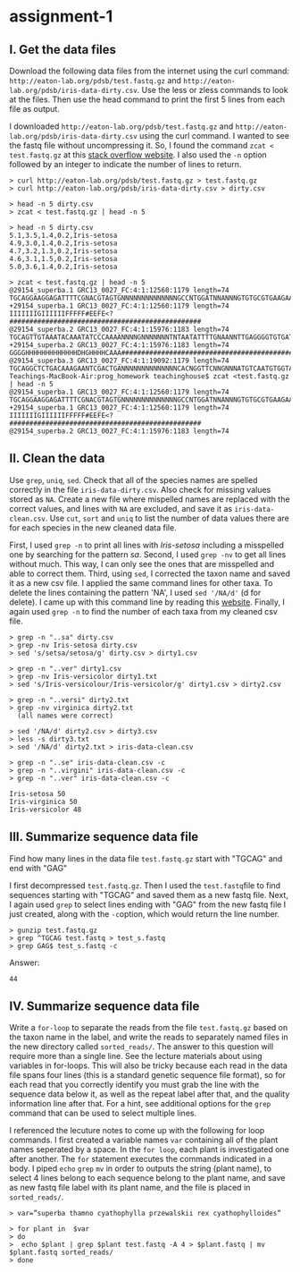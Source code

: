 # assignment-1
## I. Get the data files
Download the following data files from the internet using the curl command: `http://eaton-lab.org/pdsb/test.fastq.gz` and `http://eaton-lab.org/pdsb/iris-data-dirty.csv`. Use the less or zless commands to look at the files. Then use the head command to print the first 5 lines from each file as output. 

I downloaded `http://eaton-lab.org/pdsb/test.fastq.gz` 
and  `http://eaton-lab.org/pdsb/iris-data-dirty.csv` using the curl command.  I wanted to see the fastq file without uncompressing it. So, I found the command `zcat < test.fastq.gz` at this [stack overflow website](https://stackoverflow.com/questions/8151380/how-to-get-few-lines-from-a-gz-compressed-file-without-uncompressing). I also used the `-n` option followed by an integer to indicate the number of lines to return.
```
> curl http://eaton-lab.org/pdsb/test.fastq.gz > test.fastq.gz 
> curl http://eaton-lab.org/pdsb/iris-data-dirty.csv > dirty.csv

> head -n 5 dirty.csv 
> zcat < test.fastq.gz | head -n 5 
```
```
> head -n 5 dirty.csv 
5.1,3.5,1.4,0.2,Iris-setosa
4.9,3.0,1.4,0.2,Iris-setosa
4.7,3.2,1.3,0.2,Iris-setosa
4.6,3.1,1.5,0.2,Iris-setosa
5.0,3.6,1.4,0.2,Iris-setosa
```
```
> zcat < test.fastq.gz | head -n 5 
@29154_superba.1 GRC13_0027_FC:4:1:12560:1179 length=74
TGCAGGAAGGAGATTTTCGNACGTAGTGNNNNNNNNNNNNNNGCCNTGGATNNANNNGTGTGCGTGAAGAANAN
+29154_superba.1 GRC13_0027_FC:4:1:12560:1179 length=74
IIIIIIIGIIIIIIFFFFF#EEFE<?################################################
@29154_superba.2 GRC13_0027_FC:4:1:15976:1183 length=74
TGCAGTTGTAAATACAAATATCCCAAAANNNNGNNNNNNNTNTAATATTTTGNAANNTTGAGGGGTGTGATNTN
+29154_superba.2 GRC13_0027_FC:4:1:15976:1183 length=74
GGGGHHHHHHHHHHHHHDHGHHHHCAAA##############################################
@29154_superba.3 GRC13_0027_FC:4:1:19092:1179 length=74
TGCAGGCTCTGACAAAGAANTCGACTGANNNNNNNNNNNNNNCACNGGTTCNNGNNNATGTCAATGTGGTANAN
Teachings-MacBook-Air:prog_homework teachinghouse$ zcat <test.fastq.gz | head -n 5
@29154_superba.1 GRC13_0027_FC:4:1:12560:1179 length=74
TGCAGGAAGGAGATTTTCGNACGTAGTGNNNNNNNNNNNNNNGCCNTGGATNNANNNGTGTGCGTGAAGAANAN
+29154_superba.1 GRC13_0027_FC:4:1:12560:1179 length=74
IIIIIIIGIIIIIIFFFFF#EEFE<?################################################
@29154_superba.2 GRC13_0027_FC:4:1:15976:1183 length=74
```

## II. Clean the data

Use `grep`, `uniq`, `sed`. Check that all of the species names are spelled correctly in the file `iris-data-dirty.csv`. Also check for missing values stored as `NA`. Create a new file where mispelled names are replaced with the correct values, and lines with `NA` are excluded, and save it as `iris-data-clean.csv`. Use `cut`, `sort` and `uniq` to list the number of data values there are for each species in the new cleaned data file.

First, I used `grep -n` to print all lines with _Iris-setosa_ including a misspelled one by searching for the pattern _sa_. Second, I used `grep -nv` to get all lines without much. This way, I can only see the ones that are misspelled and able to correct them. Third, using `sed`, I corrected the taxon name and saved it as a new csv file. 
I applied the same command lines for other taxa. To delete the lines containing the pattern 'NA', I used `sed '/NA/d'` (d for delete). I came up with this command line by reading this [website](http://www.theunixschool.com/2012/06/sed-25-examples-to-delete-line-or.html). Finally, I again used  `grep -n` to find the number of each taxa from my cleaned csv file.

```
> grep -n "..sa" dirty.csv
> grep -nv Iris-setosa dirty.csv 
> sed 's/setsa/setosa/g' dirty.csv > dirty1.csv 

> grep -n "..ver" dirty1.csv
> grep -nv Iris-versicolor dirty1.txt 
> sed 's/Iris-versicolour/Iris-versicolor/g' dirty1.csv > dirty2.csv

> grep -n "..versi" dirty2.txt 
> grep -nv virginica dirty2.txt 
  (all names were correct)

> sed '/NA/d' dirty2.csv > dirty3.csv
> less -s dirty3.txt 
> sed '/NA/d' dirty2.txt > iris-data-clean.csv

> grep -n "..se" iris-data-clean.csv -c
> grep -n "..virgini" iris-data-clean.csv -c
> grep -n "..ver" iris-data-clean.csv -c
```
```
Iris-setosa 50
Iris-virginica 50
Iris-versicolor 48
```

## III. Summarize sequence data file
Find how many lines in the data file `test.fastq.gz` start with "TGCAG" and end with "GAG"

I first decompressed `test.fastq.gz`. Then I used the `test.fastq`file to find sequences starting with "TGCAG" and saved them as a new fastq file. Next, I again used `grep` to select lines ending with "GAG" from the new fastq file I just created, along with the `-c`option, which would return the line number.  
```
> gunzip test.fastq.gz
> grep ^TGCAG test.fastq > test_s.fastq 
> grep GAG$ test_s.fastq -c
```
Answer: 
```
44
```
## IV. Summarize sequence data file
Write a `for-loop` to separate the reads from the file `test.fastq.gz` based on the taxon name in the label, and write the reads to separately named files in the new directory called `sorted_reads/`. The answer to this question will require more than a single line. See the lecture materials about using variables in for-loops. This will also be tricky because each read in the data file spans four lines (this is a standard genetic sequence file format), so for each read that you correctly identify you must grab the line with the sequence data below it, as well as the repeat label after that, and the quality information line after that. For a hint, see additional options for the `grep` command that can be used to select multiple lines.

I referenced the lecuture notes to come up with the following for loop commands. I first created a variable names `var` containing all of the plant names seperated by a space. In the `for loop`, each plant is investigated one after another. The `for` statement executes the commands indicated in a body.  I piped `echo` `grep` `mv` in order to outputs the string (plant name), to select 4 lines belong to each sequence belong to the plant name, and save as new fastq file label with its plant name, and the file is placed in  `sorted_reads/`.
```
> var=”superba thamno cyathophylla przewalskii rex cyathophylloides”

> for plant in  $var 
> do
>  echo $plant | grep $plant test.fastq -A 4 > $plant.fastq | mv $plant.fastq sorted_reads/
> done
```
